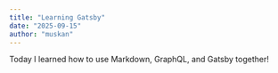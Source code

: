 ```yaml
---
title: "Learning Gatsby"
date: "2025-09-15"
author: "muskan"
---
```

Today I learned how to use Markdown, GraphQL, and Gatsby together!
